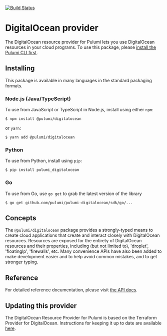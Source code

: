 [![Build Status](https://travis-ci.com/pulumi/pulumi-digitalocean.svg?token=eHg7Zp5zdDDJfTjY8ejq&branch=master)](https://travis-ci.com/pulumi/pulumi-digitalocean)

# DigitalOcean provider

The DigitalOcean resource provider for Pulumi lets you use DigitalOcean resources in your cloud programs.  To use
this package, please [install the Pulumi CLI first](https://pulumi.io/).

## Installing

This package is available in many languages in the standard packaging formats.

### Node.js (Java/TypeScript)

To use from JavaScript or TypeScript in Node.js, install using either `npm`:

    $ npm install @pulumi/digitalocean

or `yarn`:

    $ yarn add @pulumi/digitalocean

### Python

To use from Python, install using `pip`:

    $ pip install pulumi_digitalocean

### Go

To use from Go, use `go get` to grab the latest version of the library

    $ go get github.com/pulumi/pulumi-digitalocean/sdk/go/...

## Concepts

The `@pulumi/digitalocean` package provides a strongly-typed means to create cloud applications that create and interact
closely with DigitalOcean resources.  Resources are exposed for the entirety of DigitalOcean resources and their 
properties, including (but not limited to), 'droplet', 'floatingIp', 'firewalls', etc.  Many convenience APIs have also 
been added to make development easier and to help avoid common mistakes, and to get stronger typing.

## Reference

For detailed reference documentation, please visit [the API docs](
https://pulumi.io/reference/pkg/nodejs/@pulumi/digitalocean/index.html).

## Updating this provider

The DigitalOcean Resource Provider for Pulumi is based on the Terraform Provider for
DigitalOcean. Instructions for keeping it up to date are available [here][updating].

[updating]: https://github.com/pulumi/pulumi-terraform/wiki/Updating-Pulumi-Providers-Backed-By-Terraform-Providers
